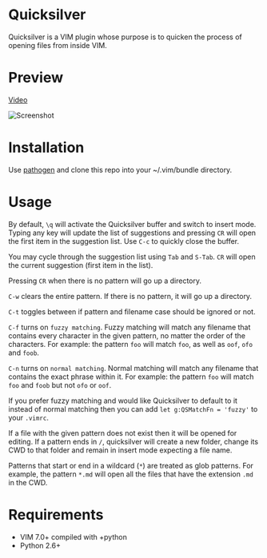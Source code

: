Quicksilver
===========

Quicksilver is a VIM plugin whose purpose is to quicken the process of
opening files from inside VIM.

# Preview

[Video](http://www.youtube.com/watch?v=RDsey4YqpHs)

![Screenshot](http://farm4.static.flickr.com/3383/5804126014_072806d823_z.jpg)

# Installation

Use [pathogen][1] and clone this repo into your ~/.vim/bundle directory.

# Usage

By default, `\q` will activate the Quicksilver buffer and switch to
insert mode. Typing any key will update the list of suggestions and
pressing `CR` will open the first item in the suggestion list. Use `C-c`
to quickly close the buffer.

You may cycle through the suggestion list using `Tab` and `S-Tab`. `CR`
will open the current suggestion (first item in the list).

Pressing `CR` when there is no pattern will go up a directory.

`C-w` clears the entire pattern. If there is no pattern, it will go up a
directory.

`C-t` toggles between if pattern and filename case should be ignored or
not.

`C-f` turns on `fuzzy matching`. Fuzzy matching will match any filename
that contains every character in the given pattern, no matter the order
of the characters. For example: the pattern `foo` will match `foo`, as
well as `oof`, `ofo` and `foob`.

`C-n` turns on `normal matching`. Normal matching will match any
filename that contains the exact phrase within it. For example: the
pattern `foo` will match `foo` and `foob` but not `ofo` or `oof`.

If you prefer fuzzy matching and would like Quicksilver to default to it
instead of normal matching then you can add `let g:QSMatchFn = 'fuzzy'`
to your `.vimrc`.

If a file with the given pattern does not exist then it will be opened
for editing. If a pattern ends in `/`, quicksilver will create a
new folder, change its CWD to that folder and remain in insert mode
expecting a file name.

Patterns that start or end in a wildcard (`*`) are treated as glob
patterns. For example, the pattern `*.md` will open all the files that
have the extension `.md` in the CWD.

# Requirements

* VIM 7.0+ compiled with +python
* Python 2.6+

[1]: http://github.com/tpope/vim-pathogen
